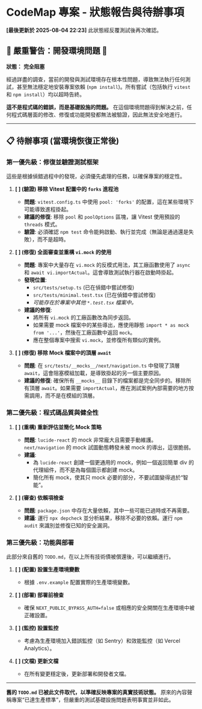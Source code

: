 # CodeMap 專案 - 狀態報告與待辦事項

**[最後更新於 2025-08-04 22:23]** 此狀態經反覆測試後再次確認。

## 🚨 **嚴重警告：開發環境問題** 🚨

**狀態：** **完全阻塞**

經過詳盡的調查，當前的開發與測試環境存在根本性問題，導致無法執行任何測試，甚至無法穩定地安裝專案依賴 (`npm install`)。所有嘗試（包括執行 `vitest` 和 `npm install`）均以超時告終。

**這不是程式碼的錯誤，而是基礎設施的問題。** 在這個環境問題得到解決之前，任何程式碼層面的修改、修復或功能開發都無法被驗證，因此無法安全地進行。

---

## 📋 待辦事項 (當環境恢復正常後)

### **第一優先級：修復並驗證測試框架**

這些是根據偵錯過程中的發現，必須優先處理的任務，以確保專案的穩定性。

1.  **[ ] (驗證) 移除 Vitest 配置中的 `forks` 進程池**
    -   **問題**: `vitest.config.ts` 中使用 `pool: 'forks'` 的配置，這在某些環境下可能導致進程掛起。
    -   **建議的修復**: 移除 `pool` 和 `poolOptions` 區塊，讓 Vitest 使用預設的 `threads` 模式。
    -   **驗證**: 必須確認 `npm test` 命令能夠啟動、執行並完成（無論是通過還是失敗），而不是超時。

2.  **[ ] (修復) 全面審查並重構 `vi.mock` 的使用**
    -   **問題**: 專案中大量存在 `vi.mock` 的反模式用法，其工廠函數使用了 `async` 和 `await vi.importActual`。這會導致測試執行器在啟動時掛起。
    -   **發現位置**:
        -   `src/tests/setup.ts` (已在偵錯中嘗試修復)
        -   `src/tests/minimal.test.tsx` (已在偵錯中嘗試修復)
        -   *可能存在於專案中其他 `*.test.tsx` 檔案中。*
    -   **建議的修復**:
        -   將所有 `vi.mock` 的工廠函數改為同步返回。
        -   如果需要 mock 檔案中的某些導出，應使用靜態 `import * as mock from '...'`，然後在工廠函數中返回 `mock`。
        -   應在整個專案中搜索 `vi.mock`，並修復所有類似的實例。

3.  **[ ] (修復) 移除 Mock 檔案中的頂層 `await`**
    -   **問題**: 在 `src/tests/__mocks__/next/navigation.ts` 中發現了頂層 `await`，這會阻塞模組加載，是導致掛起的另一個主要原因。
    -   **建議的修復**: 確保所有 `__mocks__` 目錄下的檔案都是完全同步的。移除所有頂層 `await`。如果需要 `importActual`，應在測試案例內部需要的地方按需調用，而不是在模組的頂層。

### **第二優先級：程式碼品質與健全性**

1.  **[ ] (重構) 重新評估並簡化 Mock 策略**
    -   **問題**: `lucide-react` 的 mock 非常龐大且需要手動維護。`next/navigation` 的 mock 試圖動態轉發未被 mock 的導出，這很脆弱。
    -   **建議**:
        -   為 `lucide-react` 創建一個更通用的 mock，例如一個返回簡單 div 的代理組件，而不是為每個圖示都創建 mock。
        -   簡化所有 mock，使其只 mock 必要的部分，不要試圖變得過於“智能”。

2.  **[ ] (審查) 依賴項檢查**
    -   **問題**: `package.json` 中存在大量依賴，其中一些可能已過時或不再需要。
    -   **建議**: 運行 `npx depcheck` 並分析結果，移除不必要的依賴。運行 `npm audit` 來識別並修復已知的安全漏洞。

### **第三優先級：功能與部署**

此部分來自舊的 `TODO.md`，在以上所有技術債被償還後，可以繼續進行。

1.  **[ ] (配置) 設置生產環境變數**
    -   根據 `.env.example` 配置實際的生產環境變數。

2.  **[ ] (部署) 部署前檢查**
    -   確保 `NEXT_PUBLIC_BYPASS_AUTH=false` 或相應的安全開關在生產環境中被正確設置。

3.  **[ ] (監控) 設置監控**
    -   考慮為生產環境加入錯誤監控（如 Sentry）和效能監控（如 Vercel Analytics）。

4.  **[ ] (文檔) 更新文檔**
    -   在所有變更穩定後，更新部署和開發者文檔。

---

**舊的 `TODO.md` 已被此文件取代，以準確反映專案的真實技術狀態。** 原來的內容聲稱專案“已達生產標準”，但嚴重的測試基礎設施問題表明事實並非如此。
